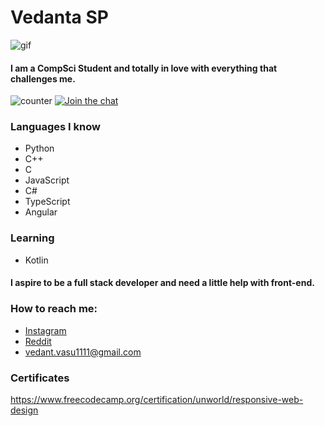 # Vedanta SP

![gif](https://media3.giphy.com/media/SpoZWVAYlMCMGcLfqU/200w.webp?cid=ecf05e478olqkw6c9dxiy0u517iaew0ta82zrbol8ij3fzd4&rid=200w.webp)

#### I am a CompSci Student and totally in love with everything that challenges me.
![counter](https://komarev.com/ghpvc/?username=unworld11)
[![Join the chat](https://badges.gitter.im/Join%20Chat.svg)](https://gitter.im/unworld11)

### Languages I know
* Python
* C++
* C
* JavaScript
* C#
* TypeScript
* Angular

### Learning 
* Kotlin

#### I aspire to be a full stack developer and need a little help with front-end.

### How to reach me:
* [Instagram](https://www.instagram.com/headfullofbullets/)
* [Reddit](https://www.reddit.com/user/Vedanta11)
* vedant.vasu1111@gmail.com

### Certificates
https://www.freecodecamp.org/certification/unworld/responsive-web-design
